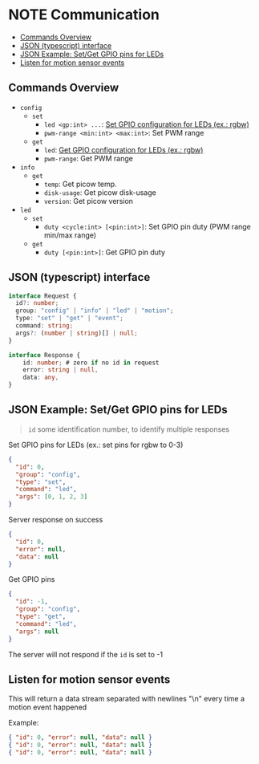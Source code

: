 # NOTE Communication

<!-- vscode-markdown-toc -->

- [Commands Overview](#CommandsOverview)
- [JSON (typescript) interface](#JSONtypescriptinterface)
- [JSON Example: Set/Get GPIO pins for LEDs](#JSONExample:SetGetGPIOpinsforLEDs)
- [Listen for motion sensor events](#Listenformotionsensorevents)

<!-- vscode-markdown-toc-config
	numbering=false
	autoSave=true
	/vscode-markdown-toc-config -->
<!-- /vscode-markdown-toc -->

## <a name='CommandsOverview'></a>Commands Overview

- `config`
  - `set`
    - `led <gp:int> ...`: [Set GPIO configuration for LEDs (ex.: rgbw)](#SetGPIOpinsforLEDs)
    - `pwm-range <min:int> <max:int>`: Set PWM range
  - `get`
    - `led`: [Get GPIO configuration for LEDs (ex.: rgbw)](#GetGPIOpinsforLEDs)
    - `pwm-range`: Get PWM range
- `info`
  - `get`
    - `temp`: Get picow temp.
    - `disk-usage`: Get picow disk-usage
    - `version`: Get picow version
- `led`
  - `set`
    - `duty <cycle:int> [<pin:int>]`: Set GPIO pin duty (PWM range min/max range)
  - `get`
    - `duty [<pin:int>]`: Get GPIO pin duty

## <a name='JSONtypescriptinterface'></a>JSON (typescript) interface

```typescript
interface Request {
  id?: number;
  group: "config" | "info" | "led" | "motion";
  type: "set" | "get" | "event";
  command: string;
  args?: (number | string)[] | null;
}

interface Response {
    id: number; # zero if no id in request
    error: string | null,
    data: any,
}
```

## <a name='JSONExample:SetGetGPIOpinsforLEDs'></a>JSON Example: Set/Get GPIO pins for LEDs

> `id` some identification number, to identify multiple responses

<a name="SetGPIOpinsforLEDs"></a>Set GPIO pins for LEDs (ex.: set pins for rgbw to 0-3)

```json
{
  "id": 0,
  "group": "config",
  "type": "set",
  "command": "led",
  "args": [0, 1, 2, 3]
}
```

Server response on success

```json
{
  "id": 0,
  "error": null,
  "data": null
}
```

<a name="GetGPIOpinsforLEDs"></a>Get GPIO pins

```json
{
  "id": -1,
  "group": "config",
  "type": "get",
  "command": "led",
  "args": null
}
```

The server will not respond if the `id` is set to -1

## <a name='Listenformotionsensorevents'></a>Listen for motion sensor events

This will return a data stream separated with newlines "\\n" every time a motion event happened

Example:

```json
{ "id": 0, "error": null, "data": null }
{ "id": 0, "error": null, "data": null }
{ "id": 0, "error": null, "data": null }
```
